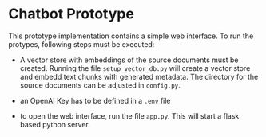 # Chatbot Prototype

This prototype implementation contains a simple web interface. To run the protypes, following steps must be executed:

* A vector store with embeddings of the source documents must be created. Running the file `setup_vector_db.py` will create a vector store and embedd text chunks with generated metadata. The directory for the source documents can be adjusted in `config.py`.

* an OpenAI Key has to be defined in a `.env` file 

* to open the web interface, run the file `app.py`. This will start a flask based python server.
